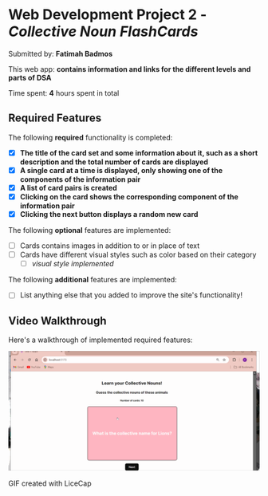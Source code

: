 # Web Development Project 2 - *Collective Noun FlashCards*

Submitted by: **Fatimah Badmos**

This web app: **contains information and links for the different levels and parts of DSA**

Time spent: **4** hours spent in total

## Required Features
The following **required** functionality is completed:

- [X] **The title of the card set and some information about it, such as a short description and the total number of cards are displayed**
- [X] **A single card at a time is displayed, only showing one of the components of the information pair**
- [X] **A list of card pairs is created**
- [X] **Clicking on the card shows the corresponding component of the information pair**
- [X] **Clicking the next button displays a random new card**

The following **optional** features are implemented:

- [ ] Cards contains images in addition to or in place of text
- [ ] Cards have different visual styles such as color based on their category
  - [ ] *visual style implemented*

The following **additional** features are implemented:

* [ ] List anything else that you added to improve the site's functionality!

## Video Walkthrough

Here's a walkthrough of implemented required features:

<img src='animal-collection/public/videowalkthrough.gif' title='Video Walkthrough' width='' alt='Video Walkthrough' />

GIF created with LiceCap
